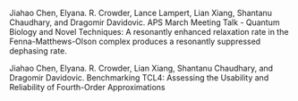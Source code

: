 Jiahao Chen, Elyana. R. Crowder, Lance Lampert, Lian Xiang, Shantanu Chaudhary, and Dragomir Davidovic. APS March Meeting Talk - Quantum Biology and Novel Techniques: A resonantly enhanced relaxation rate in the Fenna-Matthews-Olson complex produces a resonantly suppressed dephasing rate. 

Jiahao Chen, Elyana. R. Crowder, Lian Xiang, Shantanu Chaudhary, and Dragomir Davidovic. Benchmarking TCL4: Assessing the Usability and Reliability of Fourth-Order Approximations



